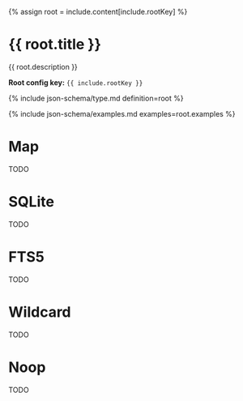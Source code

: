 {% assign root = include.content[include.rootKey] %}

# {{ root.title }}

{{ root.description }}

**Root config key:** `{{ include.rootKey }}`

{% include json-schema/type.md definition=root %}

{% include json-schema/examples.md examples=root.examples %}

# Map

TODO

# SQLite

TODO

# FTS5

TODO

# Wildcard

TODO

# Noop

TODO
